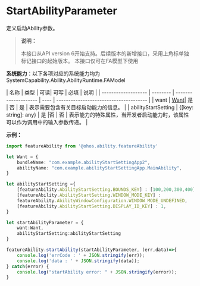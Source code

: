 # StartAbilityParameter

定义启动Ability参数。

> **说明：**
> 
> 本接口从API version 6开始支持。后续版本的新增接口，采用上角标单独标记接口的起始版本。
> 本接口仅可在FA模型下使用

**系统能力**：以下各项对应的系统能力均为SystemCapability.Ability.AbilityRuntime.FAModel

| 名称               |   类型   | 可读| 可写            | 必填   | 说明                                    |
| ------------------- | -------- | -------------------- | ---- | -------------------------------------- |
| want                | [Want](js-apis-application-want.md)|   是   |   否      | 是    | 表示需要包含有关目标启动能力的信息。                     |
| abilityStartSetting | {[key: string]: any} |  是  |否  | 否    | 表示能力的特殊属性，当开发者启动能力时，该属性可以作为调用中的输入参数传递。 |

**示例：**
```ts
import featureAbility from '@ohos.ability.featureAbility'

let Want = {
    bundleName: "com.example.abilityStartSettingApp2",
    abilityName: "com.example.abilityStartSettingApp.MainAbility",
}

let abilityStartSetting ={
    [featureAbility.AbilityStartSetting.BOUNDS_KEY] : [100,200,300,400],
    [featureAbility.AbilityStartSetting.WINDOW_MODE_KEY] :
    featureAbility.AbilityWindowConfiguration.WINDOW_MODE_UNDEFINED,
    [featureAbility.AbilityStartSetting.DISPLAY_ID_KEY] : 1,
}

let startAbilityParameter = {
    want:Want,
    abilityStartSetting:abilityStartSetting
}

featureAbility.startAbility(startAbilityParameter, (err,data)=>{
    console.log('errCode : ' + JSON.stringify(err));
    console.log('data : ' + JSON.stringify(data));
} catch(error) {
    console.log("startAbility error: " + JSON.stringify(error));
}
```